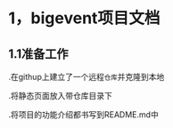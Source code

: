 # 1，**bigevent项目文档**

## 1.1准备工作

.在githup上建立了一个远程`仓库`并克隆到本地

.将静态页面放入带仓库目录下

.将项目的功能介绍都书写到README.md中



> 